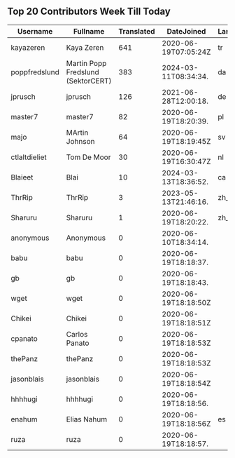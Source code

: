 ## Top 20 Contributors Week Till Today ##
|Username|Fullname|Translated|DateJoined|Language|
|--------|--------|----------|----------|-------|
|kayazeren|Kaya Zeren|641|2020-06-19T07:05:24Z|tr|
|poppfredslund|Martin Popp Fredslund (SektorCERT)|383|2024-03-11T08:34:34.|da|
|jprusch|jprusch|126|2021-06-28T12:00:18.|de|
|master7|master7|82|2020-06-19T18:20:39.|pl|
|majo|MArtin Johnson|64|2020-06-19T18:19:45Z|sv|
|ctlaltdieliet|Tom De Moor|30|2020-06-19T16:30:47Z|nl|
|Blaieet|Blai|10|2024-03-13T18:36:52.|ca|
|ThrRip|ThrRip|3|2023-05-13T21:46:16.|zh_Hans|
|Sharuru|Sharuru|1|2020-06-19T18:20:22.|zh_Hans|
|anonymous|Anonymous|0|2020-06-10T18:34:14.||
|babu|babu|0|2020-06-19T18:18:37.||
|gb|gb|0|2020-06-19T18:18:43.||
|wget|wget|0|2020-06-19T18:18:50Z||
|Chikei|Chikei|0|2020-06-19T18:18:51Z||
|cpanato|Carlos Panato|0|2020-06-19T18:18:53Z||
|thePanz|thePanz|0|2020-06-19T18:18:53Z||
|jasonblais|jasonblais|0|2020-06-19T18:18:54Z||
|hhhhugi|hhhhugi|0|2020-06-19T18:18:56.||
|enahum|Elias  Nahum|0|2020-06-19T18:18:56Z|es|
|ruza|ruza|0|2020-06-19T18:18:57.||
